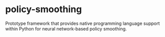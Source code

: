 # policy-smoothing
Prototype framework that provides native programming language support within Python for neural network-based policy smoothing.
